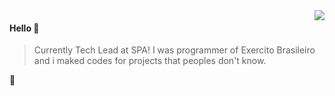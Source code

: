 <img align="right" src="https://github-readme-stats.vercel.app/api?username=Teloschet&show_icons=true&icon_color=805AD5&text_color=718096&bg_color=ffffff&hide_title=true" />

#### Hello 👏

> Currently Tech Lead at SPA! 
> I was programmer of Exercito Brasileiro and i maked codes for projects that peoples don't know.<br>

🔗 
